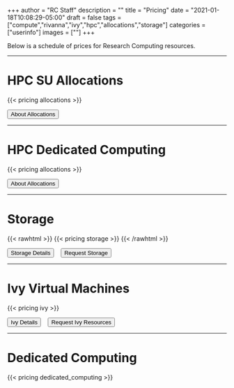 +++
author = "RC Staff"
description = ""
title = "Pricing"
date = "2021-01-18T10:08:29-05:00"
draft = false
tags = ["compute","rivanna","ivy","hpc","allocations","storage"]
categories = ["userinfo"]
images = [""]
+++

<p class=lead>Below is a schedule of prices for Research Computing resources.</p>

- - -

# HPC SU Allocations

{{< pricing allocations >}}

[<button class="btn btn-primary btn-sm">About Allocations</button>](/userinfo/hpc/allocations/)

- - -

# HPC Dedicated Computing

{{< pricing allocations >}}

[<button class="btn btn-primary btn-sm">About Allocations</button>](/userinfo/hpc/allocations/)

- - -

# Storage
<!-- {{< rawhtml >}}
{{< storagetable-pricing >}}
{{< /rawhtml >}} -->

{{< rawhtml >}}
  {{< pricing storage >}}
{{< /rawhtml >}}

[<button class="btn btn-primary btn-sm">Storage Details</button>](/userinfo/storage/)  &nbsp;&nbsp; [<button class="btn btn-primary btn-sm">Request Storage</button>](/form/storage/)

- - -

# Ivy Virtual Machines

{{< pricing ivy >}}

[<button class="btn btn-primary btn-sm">Ivy Details</button>](/userinfo/ivy) &nbsp;&nbsp; [<button class="btn btn-primary btn-sm">Request Ivy Resources</button>](https://services.rc.virginia.edu/)

- - -

# Dedicated Computing

{{< pricing dedicated_computing >}}

<!--
# Skyline Virtual Machines

{{< skyline-pricing >}}

[<button class="btn btn-primary btn-sm">Request Skyline VM</button>](/form/skyline/)

- - - 
-->

<!--
# OMERO Image Database Service

{{< rawhtml >}}
<table class="table">
  <thead>
    <tr>
      <th>Name</th>
      <th>Security</th>
      <th>Cost</th>
    </tr>
  </thead>
  <tbody>
    <tr>
      <th scope="row">OMERO Storage</th>
      <td>Standard</td>
      <td>{{% storage-pricing omero %}} / TB per year</td>
    </tr>
  </tbody>
</table>  
{{< /rawhtml >}}

[<button class="btn btn-primary btn-sm">About OMERO</button>](/userinfo/omero) &nbsp;&nbsp; [<button class="btn btn-primary btn-sm">Request OMERO Access</button>](/form/omero/)

- - -
-->
